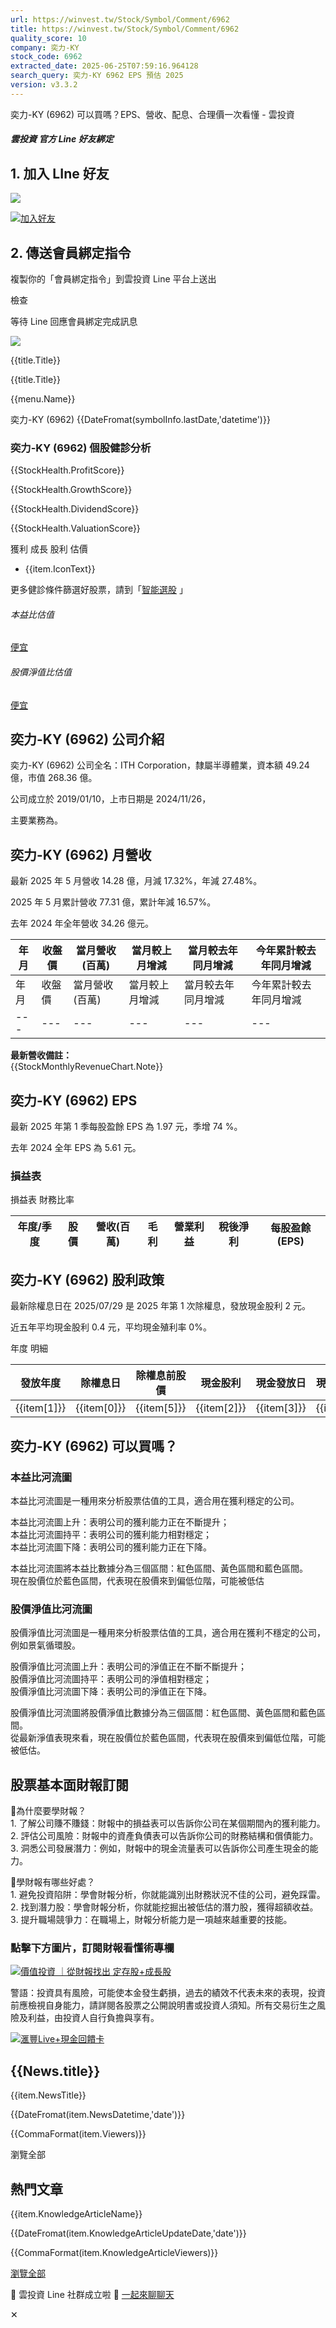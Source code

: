 ```yaml
---
url: https://winvest.tw/Stock/Symbol/Comment/6962
title: https://winvest.tw/Stock/Symbol/Comment/6962
quality_score: 10
company: 奕力-KY
stock_code: 6962
extracted_date: 2025-06-25T07:59:16.964128
search_query: 奕力-KY 6962 EPS 預估 2025
version: v3.3.2
---
```


奕力-KY (6962) 可以買嗎？EPS、營收、配息、合理價一次看懂 - 雲投資



##### 雲投資 官方 Line 好友綁定

## 1. 加入 LIne 好友

![](https://qr-official.line.me/gs/M_021ncdhy_BW.png?oat_content=qr)

[![加入好友](https://scdn.line-apps.com/n/line_add_friends/btn/zh-Hant.png)](https://lin.ee/iGV5id3)

## 2. 傳送會員綁定指令

複製你的「會員綁定指令」到雲投資 Line 平台上送出

檢查

等待 Line 回應會員綁定完成訊息

![](/images/page/line-bind-sample.jpg)

{{title.Title}}

{{title.Title}}

{{menu.Name}}

奕力-KY (6962)
{{DateFromat(symbolInfo.lastDate,'datetime')}}

### 奕力-KY (6962) 個股健診分析

{{StockHealth.ProfitScore}}

{{StockHealth.GrowthScore}}

{{StockHealth.DividendScore}}

{{StockHealth.ValuationScore}}

獲利
成長
股利
估價

* {{item.IconText}}

更多健診條件篩選好股票，請到「[智能選股](/Stock/Screener) 」

###### 本益比估值

[便宜](#divPe)

###### 股價淨值比估值

[便宜](#divPb)



## 奕力-KY (6962) 公司介紹

奕力-KY (6962) 公司全名：ITH Corporation，隸屬半導體業，資本額 49.24 億，市值 268.36 億。
  
公司成立於 2019/01/10，上市日期是 2024/11/26，
  
主要業務為。
  

## 奕力-KY (6962) 月營收

最新 2025 年 5 月營收 14.28 億，月減 17.32%，年減 27.48%。
  
2025 年 5 月累計營收 77.31 億，累計年減 16.57%。
  
去年 2024 年全年營收 34.26 億元。
  

| 年月 | 收盤價 | 當月營收(百萬) | 當月較上月增減 | 當月較去年同月增減 | 今年累計較去年同月增減 |
| --- | --- | --- | --- | --- | --- |
| 年月 | 收盤價 | 當月營收(百萬) | 當月較上月增減 | 當月較去年同月增減 | 今年累計較去年同月增減 |
| --- | --- | --- | --- | --- | --- |

**最新營收備註：**  
{{StockMonthlyRevenueChart.Note}}

## 奕力-KY (6962) EPS

最新 2025 年第 1 季每股盈餘 EPS 為 1.97 元，季增 74 %。
  
去年 2024 全年 EPS 為 5.61 元。
  

### 損益表

損益表
財務比率

| 年度/季度 | 股價 | 營收(百萬) | 毛利 | 營業利益 | 稅後淨利 | 每股盈餘(EPS) |
| --- | --- | --- | --- | --- | --- | --- |

## 奕力-KY (6962) 股利政策

最新除權息日在 2025/07/29 是 2025 年第 1 次除權息，發放現金股利 2 元。
  
近五年平均現金股利 0.4 元，平均現金殖利率 0%。
  

年度
明細

| 發放年度 | 除權息日 | 除權息前股價 | 現金股利 | 現金發放日 | 現金殖利率 | 股票股利 |
| --- | --- | --- | --- | --- | --- | --- |
| {{item[1]}} | {{item[0]}} | {{item[5]}} | {{item[2]}} | {{item[3]}} | {{item[6]}} | {{item[4]}} |

## 奕力-KY (6962) 可以買嗎？

### 本益比河流圖

本益比河流圖是一種用來分析股票估值的工具，適合用在獲利穩定的公司。  
  
本益比河流圖上升：表明公司的獲利能力正在不斷提升；  
本益比河流圖持平：表明公司的獲利能力相對穩定；  
本益比河流圖下降：表明公司的獲利能力正在下降。  
  
本益比河流圖將本益比數據分為三個區間：紅色區間、黃色區間和藍色區間。  
現在股價位於藍色區間，代表現在股價來到偏低位階，可能被低估

### 股價淨值比河流圖

股價淨值比河流圖是一種用來分析股票估值的工具，適合用在獲利不穩定的公司，例如景氣循環股。  
  
股價淨值比河流圖上升：表明公司的淨值正在不斷不斷提升；  
股價淨值比河流圖持平：表明公司的淨值相對穩定；  
股價淨值比河流圖下降：表明公司的淨值正在下降。  
  
股價淨值比河流圖將股價淨值比數據分為三個區間：紅色區間、黃色區間和藍色區間。  
從最新淨值表現來看，現在股價位於藍色區間，代表現在股價來到偏低位階，可能被低估。
  

## 股票基本面財報訂閱

🍿為什麼要學財報？  
1️. 了解公司賺不賺錢：財報中的損益表可以告訴你公司在某個期間內的獲利能力。  
2️. 評估公司風險：財報中的資產負債表可以告訴你公司的財務結構和償債能力。  
3️. 洞悉公司發展潛力：例如，財報中的現金流量表可以告訴你公司產生現金的能力。

🍿學財報有哪些好處？  
1️. 避免投資陷阱：學會財報分析，你就能識別出財務狀況不佳的公司，避免踩雷。  
2️. 找到潛力股：學會財報分析，你就能挖掘出被低估的潛力股，獲得超額收益。  
3️. 提升職場競爭力：在職場上，財報分析能力是一項越來越重要的技能。

### 點擊下方圖片，訂閱財報看懂術專欄

[![價值投資 ｜從財報找出 定存股+成長股](https://winvest.tw/images/upload/knowledge/420.jpg)](/Knowledge/Topic/1)

警語：投資具有風險，可能使本金發生虧損，過去的績效不代表未來的表現，投資前應檢視自身能力，請詳閱各股票之公開說明書或投資人須知。所有交易衍生之風險及利益，由投資人自行負擔與享有。

[![滙豐Live+現金回饋卡](/images/ads/20250610.jpg)](https://ccinvest.pse.is/696rrq)

## {{News.title}}

{{item.NewsTitle}}

{{DateFromat(item.NewsDatetime,'date')}}

{{CommaFormat(item.Viewers)}}

瀏覽全部

## 熱門文章

{{item.KnowledgeArticleName}}

{{DateFromat(item.KnowledgeArticleUpdateDate,'date')}}

{{CommaFormat(item.KnowledgeArticleViewers)}}

[瀏覽全部](/Knowledge/Teach/2)





🎉 雲投資 Line 社群成立啦 🎉 [一起來聊聊天](https://w-invest.tw/line)

✕